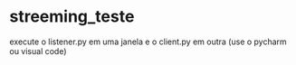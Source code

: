 # streeming_teste
execute o listener.py em uma janela e o client.py em outra (use o pycharm ou visual code)
